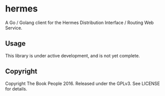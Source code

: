 hermes
======

A Go / Golang client for the Hermes Distribution Interface / Routing Web Service.

Usage
-----

This library is under active development, and is not yet complete.

Copyright
---------

Copyright The Book People 2016. Released under the GPLv3. See LICENSE for details.

